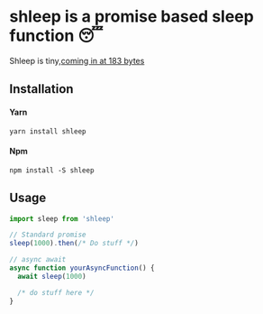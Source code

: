 # shleep is a promise based sleep function 😴

Shleep is tiny,[coming in at 183 bytes](https://bundlephobia.com/result?p=shleep@1.0.2)

## Installation

#### Yarn
`yarn install shleep`

#### Npm
`npm install -S shleep`

## Usage

```javascript
import sleep from 'shleep'

// Standard promise
sleep(1000).then(/* Do stuff */)

// async await
async function yourAsyncFunction() {
  await sleep(1000)

  /* do stuff here */
}
```
